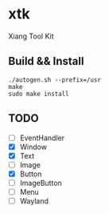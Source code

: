 xtk
===

Xiang Tool Kit


## Build && Install

```
./autogen.sh --prefix=/usr
make
sudo make install
```


## TODO

- [ ] EventHandler
- [x] Window
- [x] Text
- [ ] Image
- [x] Button
- [ ] ImageButton
- [ ] Menu
- [ ] Wayland
